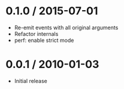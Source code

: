 0.1.0 / 2015-07-01
==================

  * Re-emit events with all original arguments
  * Refactor internals
  * perf: enable strict mode

0.0.1 / 2010-01-03
==================

  * Initial release

